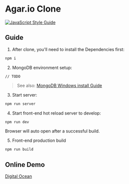 # Agar.io Clone

[![JavaScript Style Guide](https://img.shields.io/badge/code_style-standard-brightgreen.svg)](https://standardjs.com)

## Guide
1. After clone, you'll need to install the Dependencies first:
```bash
npm i
```
2. MongoDB environment setup:
```
// TODO
```

> See also: [MongoDB Windows install Guide](https://docs.mongodb.com/manual/tutorial/install-mongodb-on-windows/)

3. Start server:  
```bash 
npm run server
```

4. Start front-end hot reload server to develop:
```bash
npm run dev
```
Browser will auto open after a successful build.

5. Front-end production build
```bash 
npm run build
```

## Online Demo

[Digital Ocean](http://45.76.205.64/)
